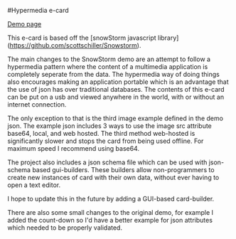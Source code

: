 #Hypermedia e-card

[Demo page](https://kirkins.github.io/json-snowstorm-ecard/#)

This e-card is based off the [snowStorm javascript library] (https://github.com/scottschiller/Snowstorm).

The main changes to the SnowStorm demo are an attempt to follow a hypermedia pattern where the content of a multimedia application is completely seperate from the data. The hypermedia way of doing things also encourages making an application portable which is an advantage that the use of json has over traditional databases. The contents of this e-card can be put on a usb and viewed anywhere in the world, with or without an internet connection.

The only exception to that is the third image example defined in the demo json. The example json includes 3 ways to use the image src attribute base64, local, and web hosted. The third method web-hosted is significantly slower and stops the card from being used offline. For maximum speed I recommend using base64.

The project also includes a json schema file which can be used with json-schema based gui-builders. These builders allow non-programmers to create new instances of card with their own data, without ever having to open a text editor.

I hope to update this in the future by adding a GUI-based card-builder.

There are also some small changes to the original demo, for example I added the count-down so I'd have a better example for json attributes which needed to be properly validated.
